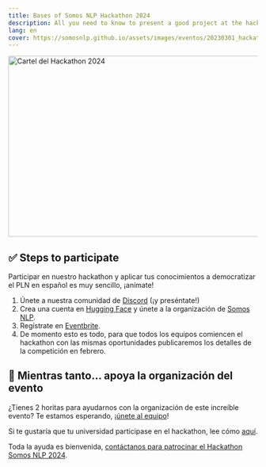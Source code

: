 ```yaml
---
title: Bases of Somos NLP Hackathon 2024
description: All you need to know to present a good project at the hackathon
lang: en
cover: https://somosnlp.github.io/assets/images/eventos/20230301_hackathon_wip.png
---
```


<div class="flex justify-center">
<a href="https://hackathonsomosnlp2024.eventbrite.com/?aff=w" target="_blank">
    <img src="https://somosnlp.github.io/assets/images/eventos/20230301_hackathon_wip.png"
        width="650" height="365" alt="Cartel del Hackathon 2024" />
</a>
</div>


## ✅ Steps to participate

Participar en nuestro hackathon y aplicar tus conocimientos a democratizar el PLN en español es muy sencillo, ¡anímate!

1. Únete a nuestra comunidad de [Discord](https://discord.com/invite/my8w7JUxZR) (¡y preséntate!)
2. Crea una cuenta en [Hugging Face](https://huggingface.co/join) y únete a la organización de [Somos NLP](https://huggingface.co/organizations/somosnlp/share/qgytUhPKvxVxsbZWTzVUAUSUnZmVXNPmjc).
3. Regístrate en [Eventbrite](https://hackathonsomosnlp2024.eventbrite.com/?aff=w).
4. De momento esto es todo, para que todos los equipos comiencen el hackathon con las mismas oportunidades publicaremos los detalles de la competición en febrero.


## 🙌 Mientras tanto... apoya la organización del evento

¿Tienes 2 horitas para ayudarnos con la organización de este increíble evento? Te estamos esperando, ¡[únete al equipo](https://forms.gle/radg18NMLRZMPu38A)!

Si te gustaría que tu universidad participase en el hackathon, lee cómo [aquí](https://somosnlp.org/hackathon/universidades).

Toda la ayuda es bienvenida, [contáctanos para patrocinar el Hackathon Somos NLP 2024](https://forms.gle/sEkxstwbJSRYpgDa8).
